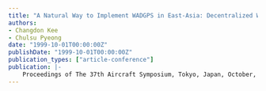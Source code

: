 ```yaml
---
title: "A Natural Way to Implement WADGPS in East-Asia: Decentralized WADGPS"
authors:
- Changdon Kee
- Chulsu Pyeong
date: "1999-10-01T00:00:00Z"
publishDate: "1999-10-01T00:00:00Z"
publication_types: ["article-conference"]
publication: |-
    Proceedings of The 37th Aircraft Symposium, Tokyo, Japan, October, 1999, pp. 633-637
---
```

